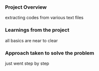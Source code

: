 ### Project Overview

 extracting codes from various text files


### Learnings from the project

 all basics are near to clear


### Approach taken to solve the problem

 just went step by step


